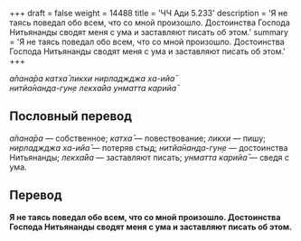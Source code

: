 +++
draft = false
weight = 14488
title = 'ЧЧ Ади 5.233'
description = 'Я не таясь поведал обо всем, что со мной произошло. Достоинства Господа Нитьянанды сводят меня с ума и заставляют писать об этом.'
summary = 'Я не таясь поведал обо всем, что со мной произошло. Достоинства Господа Нитьянанды сводят меня с ума и заставляют писать об этом.'
+++

_а̄пана̄ра катха̄ ликхи нирладжджа ха-ийа̄  
нитйа̄нанда-гун̣е лекха̄йа унматта карийа̄_

## Пословный перевод

_а̄пана̄ра_ — собственное; _катха̄_ — повествование; _ликхи_ — пишу; _нирладжджа_ _ха_\-_ийа̄_ — потеряв стыд; _нитйа̄нанда_\-_гун̣е_ — достоинства Нитьянанды; _лекха̄йа_ — заставляют писать; _унматта_ _карийа̄_ — сведя с ума.

## Перевод

**Я не таясь поведал обо всем, что со мной произошло. Достоинства Господа Нитьянанды сводят меня с ума и заставляют писать об этом.**

